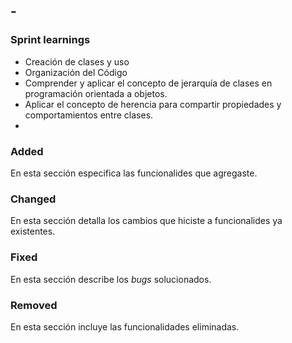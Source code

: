 ## <version> - <date>

### Sprint learnings

* Creación de clases y uso
* Organización del Código
* Comprender y aplicar el concepto de jerarquía de clases en programación orientada a objetos.
* Aplicar el concepto de herencia para compartir propiedades y comportamientos entre clases.
* 

### Added

En esta sección especifica las funcionalides que agregaste.

### Changed

En esta sección detalla los cambios que hiciste a funcionalides ya existentes.

### Fixed

En esta sección describe los _bugs_ solucionados.

### Removed

En esta sección incluye las funcionalidades eliminadas.
